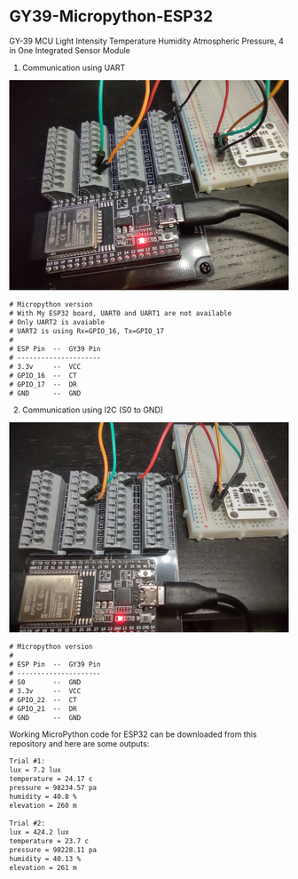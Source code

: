 # GY39-Micropython-ESP32

GY-39 MCU Light Intensity Temperature Humidity Atmospheric Pressure, 4 in One Integrated Sensor Module

1. Communication using UART

<img src="./uart_hookup_diagram.jpg">

    # Micropython version
    # With My ESP32 board, UART0 and UART1 are not available
    # Only UART2 is avaiable
    # UART2 is using Rx=GPIO_16, Tx=GPIO_17
    #
    # ESP Pin  --  GY39 Pin
    # ---------------------
    # 3.3v     --  VCC
    # GPIO_16  --  CT 
    # GPIO_17  --  DR
    # GND      --  GND

2. Communication using I2C (S0 to GND)

<img src="./i2c_hookup_diagram.jpg">

    # Micropython version
    #
    # ESP Pin  --  GY39 Pin
    # ---------------------
    # S0       --  GND
    # 3.3v     --  VCC
    # GPIO_22  --  CT 
    # GPIO_21  --  DR
    # GND      --  GND    

Working MicroPython code for ESP32 can be downloaded from this repository and here are some outputs:

```
Trial #1:
lux = 7.2 lux
temperature = 24.17 c
pressure = 98234.57 pa
humidity = 40.8 %
elevation = 260 m

Trial #2:
lux = 424.2 lux
temperature = 23.7 c
pressure = 98228.11 pa
humidity = 40.13 %
elevation = 261 m
```
